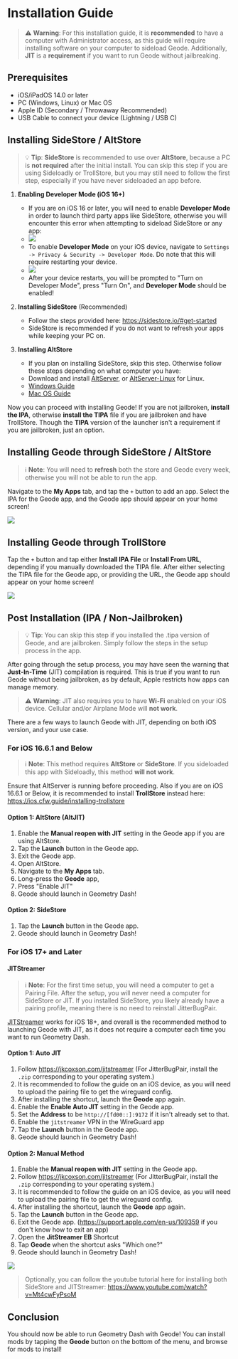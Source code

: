 # Installation Guide
> ⚠️ **Warning**: For this installation guide, it is **recommended** to have a computer with Administrator access, as this guide will require installing software on your computer to sideload Geode. Additionally, **JIT** is a **__requirement__** if you want to run Geode without jailbreaking.

## Prerequisites
- iOS/iPadOS 14.0 or later
- PC (Windows, Linux) or Mac OS
- Apple ID (Secondary / Throwaway Recommended)
- USB Cable to connect your device (Lightning / USB C)

## Installing SideStore / AltStore
> 💡 **Tip**: **SideStore** is recommended to use over **AltStore**, because a PC is **not required** after the initial install.
> You can skip this step if you are using Sideloadly or TrollStore, but you may still need to follow the first step, especially if you have never sideloaded an app before.

1. **Enabling Developer Mode (iOS 16+)**
	- If you are on iOS 16 or later, you will need to enable **Developer Mode** in order to launch third party apps like SideStore, otherwise you will encounter this error when attempting to sideload SideStore or any app:
	- ![](screenshots/install-1.png)
	- To enable **Developer Mode** on your iOS device, navigate to `Settings -> Privacy & Security -> Developer Mode`. Do note that this will require restarting your device.
	- ![](https://faq.altstore.io/~gitbook/image?url=https%3A%2F%2F2606795771-files.gitbook.io%2F%7E%2Ffiles%2Fv0%2Fb%2Fgitbook-x-prod.appspot.com%2Fo%2Fspaces%252FAfe8qEztjcTjsjjaMBY2%252Fuploads%252FWSvXhUTj8UZyGd1ex652%252FFcejvMRXgAE8k3R.jpg%3Falt%3Dmedia%26token%3D5e380cd0-be4e-406a-914b-8fa0519e1196&width=768&dpr=2&quality=100&sign=8860eb96&sv=2)
	- After your device restarts, you will be prompted to "Turn on Developer Mode", press "Turn On", and **Developer Mode** should be enabled!

2. **Installing SideStore** (Recommended)
	- Follow the steps provided here: https://sidestore.io/#get-started
	- SideStore is recommended if you do not want to refresh your apps while keeping your PC on.

3. **Installing AltStore**
	- If you plan on installing SideStore, skip this step. Otherwise follow these steps depending on what computer you have:
    - Download and install [AltServer](https://altstore.io/), or [AltServer-Linux](https://github.com/NyaMisty/AltServer-Linux) for Linux.
	- [Windows Guide](https://faq.altstore.io/altstore-classic/how-to-install-altstore-windows)
	- [Mac OS Guide](https://faq.altstore.io/altstore-classic/how-to-install-altstore-macos)

Now you can proceed with installing Geode! If you are not jailbroken, **install the IPA**, otherwise **install the TIPA** file if you are jailbroken and have TrollStore. Though the **TIPA** version of the launcher isn't a requirement if you are jailbroken, just an option.

## Installing Geode through SideStore / AltStore
> ℹ️ **Note**: You will need to **refresh** both the store and Geode every week, otherwise you will not be able to run the app.

Navigate to the **My Apps** tab, and tap the `+` button to add an app. Select the IPA for the Geode app, and the Geode app should appear on your home screen!

![](screenshots/install-altstore.png)

## Installing Geode through TrollStore
Tap the `+` button and tap either **Install IPA File** or **Install From URL**, depending if you manually downloaded the TIPA file. After either selecting the TIPA file for the Geode app, or providing the URL, the Geode app should appear on your home screen!

![](screenshots/install-trollstore.png)

## Post Installation (IPA / Non-Jailbroken)
> 💡 **Tip**: You can skip this step if you installed the .tipa version of Geode, and are jailbroken. Simply follow the steps in the setup process in the app.

After going through the setup process, you may have seen the warning that **Just-In-Time** (JIT) compilation is required. This is true if you want to run Geode without being jailbroken, as by default, Apple restricts how apps can manage memory.

> ⚠️ **Warning**: JIT also requires you to have **Wi-Fi** enabled on your iOS device. Cellular and/or Airplane Mode will **not work**.

There are a few ways to launch Geode with JIT, depending on both iOS version, and your use case.

### For iOS 16.6.1 and Below
> ℹ️ **Note**: This method requires **AltStore** or **SideStore**. If you sideloaded this app with Sideloadly, this method __will not work__.

Ensure that AltServer is running before proceeding. Also if you are on iOS 16.6.1 or Below, it is recommended to install **TrollStore** instead here: https://ios.cfw.guide/installing-trollstore

#### Option 1: AltStore (AltJIT)
1. Enable the **Manual reopen with JIT** setting in the Geode app if you are using AltStore.
2. Tap the **Launch** button in the Geode app.
3. Exit the Geode app.
4. Open AltStore.
5. Navigate to the **My Apps** tab.
6. Long-press the **Geode** app, 
7. Press "Enable JIT"
8. Geode should launch in Geometry Dash!

#### Option 2: SideStore
1. Tap the **Launch** button in the Geode app.
2. Geode should launch in Geometry Dash!

### For iOS 17+ and Later
#### JITStreamer
> ℹ️ **Note**: For the first time setup, you will need a computer to get a Pairing File. After the setup, you will never need a computer for SideStore or JIT. If you installed SideStore, you likely already have a pairing profile, meaning there is no need to reinstall JitterBugPair.

[JITStreamer](https://github.com/jkcoxson/JitStreamer-EB) works for iOS 18+, and overall is the recommended method to launching Geode with JIT, as it does not require a computer each time you want to run Geometry Dash.

#### Option 1: Auto JIT
1. Follow https://jkcoxson.com/jitstreamer (For JitterBugPair, install the `.zip` corresponding to your operating system.)
2. It is recommended to follow the guide on an iOS device, as you will need to upload the pairing file to get the wireguard config.
3. After installing the shortcut, launch the **Geode** app again.
4. Enable the **Enable Auto JIT** setting in the Geode app.
5. Set the **Address** to be `http://[fd00::]:9172` if it isn't already set to that.
6. Enable the `jitstreamer` VPN in the WireGuard app
7. Tap the **Launch** button in the Geode app.
8. Geode should launch in Geometry Dash!

#### Option 2: Manual Method
1. Enable the **Manual reopen with JIT** setting in the Geode app.
2. Follow https://jkcoxson.com/jitstreamer (For JitterBugPair, install the `.zip` corresponding to your operating system.)
3. It is recommended to follow the guide on an iOS device, as you will need to upload the pairing file to get the wireguard config.
4. After installing the shortcut, launch the **Geode** app again.
5. Tap the **Launch** button in the Geode app.
6. Exit the Geode app. (https://support.apple.com/en-us/109359 if you don't know how to exit an app)
7. Open the **JitStreamer EB** Shortcut
8. Tap **Geode** when the shortcut asks "Which one?"
9. Geode should launch in Geometry Dash!

![](screenshots/jitstreamer-manual.png)

> Optionally, you can follow the youtube tutorial here for installing both SideStore and JITStreamer: https://www.youtube.com/watch?v=Mt4cwFyPsoM

## Conclusion
You should now be able to run Geometry Dash with Geode! You can install mods by tapping the **Geode** button on the bottom of the menu, and browse for mods to install!
